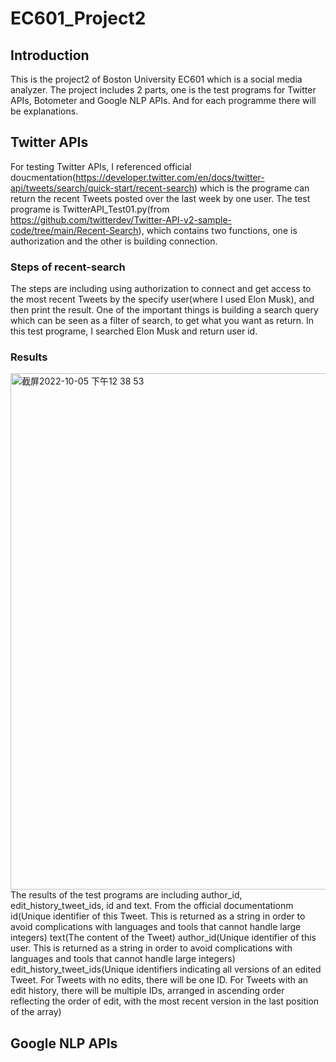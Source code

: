 # EC601_Project2

## Introduction
This is the project2 of Boston University EC601 which is a social media analyzer. The project includes 2 parts, one is the test programs for Twitter APIs, Botometer and Google NLP APIs. And for each programme there will be explanations.

## Twitter APIs
For testing Twitter APIs, I referenced official doucmentation(https://developer.twitter.com/en/docs/twitter-api/tweets/search/quick-start/recent-search) which is the programe can return the recent Tweets posted over the last week by one user.
The test programe is TwitterAPI_Test01.py(from https://github.com/twitterdev/Twitter-API-v2-sample-code/tree/main/Recent-Search), which contains two functions, one is authorization and the other is building connection.
### Steps of recent-search
The steps are including using authorization to connect and get access to the most recent Tweets by the specify user(where I used Elon Musk), and then print the result.
One of the important things is building a search query which can be seen as a filter of search, to get what you want as return. In this test programe, I searched Elon Musk and return user id.
### Results
<img width="826" alt="截屏2022-10-05 下午12 38 53" src="https://user-images.githubusercontent.com/48322294/194114821-90a4b131-b6fd-490a-b5b5-8499530397f0.png">
The results of the test programs are including author_id, edit_history_tweet_ids, id and text.
From the official documentationm 
id(Unique identifier of this Tweet. This is returned as a string in order to avoid complications with languages and tools that cannot handle large integers) 
text(The content of the Tweet)
author_id(Unique identifier of this user. This is returned as a string in order to avoid complications with languages and tools that cannot handle large integers)
edit_history_tweet_ids(Unique identifiers indicating all versions of an edited Tweet. For Tweets with no edits, there will be one ID. For Tweets with an edit history, there will be multiple IDs, arranged in ascending order reflecting the order of edit, with the most recent version in the last position of the array)

## Google NLP APIs
